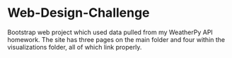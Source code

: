 # Web-Design-Challenge

Bootstrap web project which used data pulled from my WeatherPy API homework. The site has three pages on the main folder and four within the visualizations folder, all of which link properly.